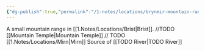 ```yaml
---
{"dg-publish":true,"permalink":"/1-notes/locations/brynmir-mountain-range/"}
---
```


A small mountain range in [[1.Notes/Locations/Brist\|Brist]].
//TODO [[Mountain Temple\|Mountain Temple]]
// TODO [[1.Notes/Locations/Mirn\|Mirn]]
Source of [[TODO River\|TODO River]]